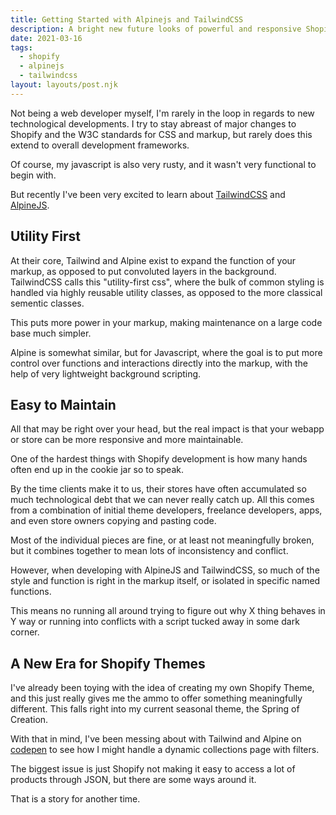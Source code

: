 ```yaml
---
title: Getting Started with Alpinejs and TailwindCSS
description: A bright new future looks of powerful and responsive Shopify stores. It will just take some learning to get working.
date: 2021-03-16
tags:
  - shopify
  - alpinejs
  - tailwindcss
layout: layouts/post.njk
---
```

Not being a web developer myself, I'm rarely in the loop in regards to new technological developments. I try to stay abreast of major changes to Shopify and the W3C standards for CSS and markup, but rarely does this extend to overall development frameworks.

Of course, my javascript is also very rusty, and it wasn't very functional to begin with.

But recently I've been very excited to learn about [TailwindCSS](https://tailwindcss.com/) and [AlpineJS](https://github.com/alpinejs/alpine).

## Utility First
At their core, Tailwind and Alpine exist to expand the function of your markup, as opposed to put convoluted layers in the background. TailwindCSS calls this "utility-first css", where the bulk of common styling is handled via highly reusable utility classes, as opposed to the more classical sementic classes.

This puts more power in your markup, making maintenance on a large code base much simpler.

Alpine is somewhat similar, but for Javascript, where the goal is to put more control over functions and interactions directly into the markup, with the help of very lightweight background scripting.

## Easy to Maintain
All that may be right over your head, but the real impact is that your webapp or store can be more responsive and more maintainable.

One of the hardest things with Shopify development is how many hands often end up in the cookie jar so to speak.

By the time clients make it to us, their stores have often accumulated so much technological debt that we can never really catch up. All this comes from a combination of initial theme developers, freelance developers, apps, and even store owners copying and pasting code.

Most of the individual pieces are fine, or at least not meaningfully broken, but it combines together to mean lots of inconsistency and conflict.

However, when developing with AlpineJS and TailwindCSS, so much of the style and function is right in the markup itself, or isolated in specific named functions.

This means no running all around trying to figure out why X thing behaves in Y way or running into conflicts with a script tucked away in some dark corner.

## A New Era for Shopify Themes
I've already been toying with the idea of creating my own Shopify Theme, and this just really gives me the ammo to offer something meaningfully different. This falls right into my current seasonal theme, the Spring of Creation.

With that in mind, I've been messing about with Tailwind and Alpine on [codepen](https://codepen.io/ekwoka/pen/VwmRJXP) to see how I might handle a dynamic collections page with filters.

The biggest issue is just Shopify not making it easy to access a lot of products through JSON, but there are some ways around it.

That is a story for another time.
